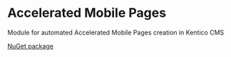 # Accelerated Mobile Pages
Module for automated Accelerated Mobile Pages creation in Kentico CMS

[NuGet package](https://is.muni.cz/th/409956/fi_m/AcceleratedMobilePages_1.0.2.nupkg)
